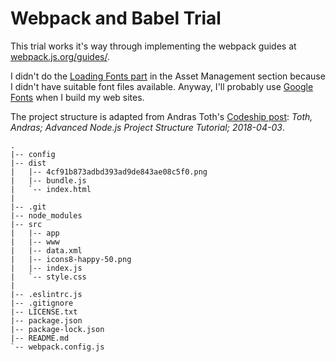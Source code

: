 # Webpack and Babel Trial

This trial works it's way through implementing the webpack guides at [webpack.js.org/guides/](https://webpack.js.org/guides/).

I didn't do the [Loading Fonts part](https://webpack.js.org/guides/asset-management/#loading-fonts) in the Asset Management section because I didn't have suitable font files available. Anyway, I'll probably use [Google Fonts](https://fonts.google.com/) when I build my web sites.

The project structure is adapted from Andras Toth's [Codeship post](https://blog.codeship.com/advanced-node-js-project-structure-tutorial/): _Toth, Andras; Advanced Node.js Project Structure Tutorial; 2018-04-03_.

```text
.
|-- config
|-- dist
|   |-- 4cf91b873adbd393ad9de843ae08c5f0.png
|   |-- bundle.js
|   `-- index.html
|
|-- .git
|-- node_modules
|-- src
|   |-- app
|   |-- www
|   |-- data.xml
|   |-- icons8-happy-50.png
|   |-- index.js
|   `-- style.css
|
|-- .eslintrc.js
|-- .gitignore
|-- LICENSE.txt
|-- package.json
|-- package-lock.json
|-- README.md
`-- webpack.config.js
```

